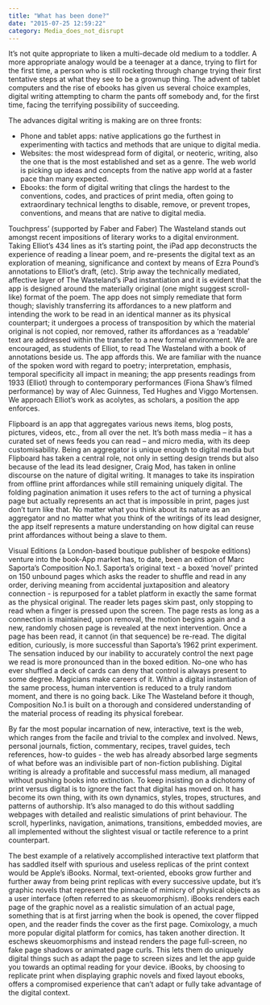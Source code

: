 ```yaml
---
title: "What has been done?"
date: "2015-07-25 12:59:22"
category: Media_does_not_disrupt
---
```


It’s not quite appropriate to liken a multi-decade old medium
to a toddler. A more appropriate analogy would be a teenager at a dance,
trying to flirt for the first time, a person who is still rocketing
through change trying their first tentative steps at what they see to be
a grownup thing. The advent of tablet computers and the rise of ebooks
has given us several choice examples, digital writing attempting to
charm the pants off somebody and, for the first time, facing the
terrifying possibility of succeeding.

The advances digital writing is making are on three fronts:

-   Phone and tablet apps: native applications go the furthest in
    experimenting with tactics and methods that are unique to
    digital media.
-   Websites: the most widespread form of digital, or neoteric, writing,
    also the one that is the most established and set as a genre. The
    web world is picking up ideas and concepts from the native app world
    at a faster pace than many expected.
-   Ebooks: the form of digital writing that clings the hardest to the
    conventions, codes, and practices of print media, often going to
    extraordinary technical lengths to disable, remove, or prevent
    tropes, conventions, and means that are native to digital media.

Touchpress’ (supported by Faber and Faber) The Wasteland stands out
amongst recent impositions of literary works to a digital environment.
Taking Elliot’s 434 lines as it’s starting point, the iPad app
deconstructs the experience of reading a linear poem, and re-presents
the digital text as an exploration of meaning, significance and context
by means of Ezra Pound’s annotations to Elliot’s draft, (etc). Strip
away the technically mediated, affective layer of The Wasteland’s iPad
instantiation and it is evident that the app is designed around the
materially original (one might suggest scroll-like) format of the poem.
The app does not simply remediate that form though; slavishly
transferring its affordances to a new platform and intending the work to
be read in an identical manner as its physical counterpart; it undergoes
a process of transposition by which the material original is not copied,
nor removed, rather its affordances as a ‘readable’ text are addressed
within the transfer to a new formal environment. We are encouraged, as
students of Elliot, to read The Wasteland with a book of annotations
beside us. The app affords this. We are familiar with the nuance of the
spoken word with regard to poetry; interpretation, emphasis, temporal
specificity all impact in meaning; the app presents readings from 1933
(Elliot) through to contemporary performances (Fiona Shaw’s filmed
performance) by way of Alec Guinness, Ted Hughes and Viggo Mortensen. We
approach Elliot’s work as acolytes, as scholars, a position the app
enforces.

Flipboard is an app that aggregates various news items, blog posts,
pictures, videos, etc., from all over the net. It’s both mass media – it
has a curated set of news feeds you can read – and micro media, with its
deep customisability. Being an aggregator is unique enough to digital
media but Flipboard has taken a central role, not only in setting design
trends but also because of the lead its lead designer, Craig Mod, has
taken in online discourse on the nature of digital writing. It manages
to take its inspiration from offline print affordances while still
remaining uniquely digital. The folding pagination animation it uses
refers to the act of turning a physical page but actually represents an
act that is impossible in print, pages just don’t turn like that. No
matter what you think about its nature as an aggregator and no matter
what you think of the writings of its lead designer, the app itself
represents a mature understanding on how digital can reuse print
affordances without being a slave to them.

Visual Editions (a London-based boutique publisher of bespoke editions)
venture into the book-App market has, to date, been an edition of Marc
Saporta’s Composition No.1. Saporta’s original text - a boxed ‘novel’
printed on 150 unbound pages which asks the reader to shuffle and read
in any order, deriving meaning from accidental juxtaposition and
aleatory connection - is repurposed for a tablet platform in exactly the
same format as the physical original. The reader lets pages skim past,
only stopping to read when a finger is pressed upon the screen. The page
rests as long as a connection is maintained, upon removal, the motion
begins again and a new, randomly chosen page is revealed at the next
intervention. Once a page has been read, it cannot (in that sequence) be
re-read. The digital edition, curiously, is more successful than
Saporta’s 1962 print experiment. The sensation induced by our inability
to accurately control the next page we read is more pronounced than in
the boxed edition. No-one who has ever shuffled a deck of cards can deny
that control is always present to some degree. Magicians make careers of
it. Within a digital instantiation of the same process, human
intervention is reduced to a truly random moment, and there is no going
back. Like The Wasteland before it though, Composition No.1 is built on
a thorough and considered understanding of the material process of
reading its physical forebear.

By far the most popular incarnation of new, interactive, text is the
web, which ranges from the facile and trivial to the complex and
involved. News, personal journals, fiction, commentary, recipes, travel
guides, tech references, how-to guides - the web has already absorbed
large segments of what before was an indivisible part of non-fiction
publishing. Digital writing is already a profitable and successful mass
medium, all managed without pushing books into extinction. To keep
insisting on a dichotomy of print versus digital is to ignore the fact
that digital has moved on. It has become its own thing, with its own
dynamics, styles, tropes, structures, and patterns of authorship. It’s
also managed to do this without saddling webpages with detailed and
realistic simulations of print behaviour. The scroll, hyperlinks,
navigation, animations, transitions, embedded movies, are all
implemented without the slightest visual or tactile reference to a print
counterpart.

The best example of a relatively accomplished interactive text platform
that has saddled itself with spurious and useless replicas of the print
context would be Apple’s iBooks. Normal, text-oriented, ebooks grow
further and further away from being print replicas with every successive
update, but it’s graphic novels that represent the pinnacle of mimicry
of physical objects as a user interface (often referred to as
skeuomorphism). iBooks renders each page of the graphic novel as a
realistic simulation of an actual page, something that is at first
jarring when the book is opened, the cover flipped open, and the reader
finds the cover as the first page. Comixology, a much more popular
digital platform for comics, has taken another direction. It eschews
skeuomorphisms and instead renders the page full-screen, no fake page
shadows or animated page curls. This lets them do uniquely digital
things such as adapt the page to screen sizes and let the app guide you
towards an optimal reading for your device. iBooks, by choosing to
replicate print when displaying graphic novels and fixed layout ebooks,
offers a compromised experience that can’t adapt or fully take advantage
of the digital context.
